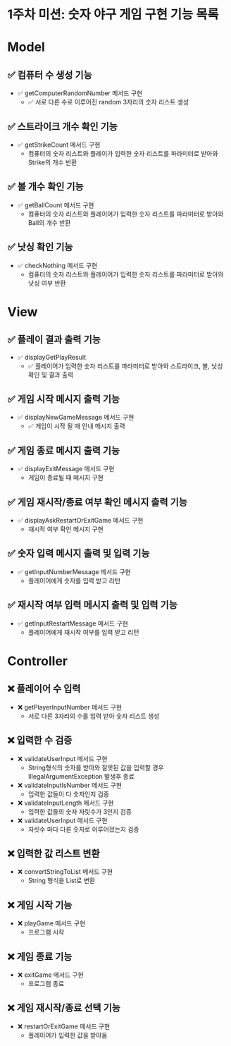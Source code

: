 # 1주차 미션: 숫자 야구 게임 구현 기능 목록

# Model

## ✅ 컴퓨터 수 생성 기능

- ✅ getComputerRandomNumber 메서드 구현
    - ✅ 서로 다른 수로 이루어진 random 3자리의 숫자 리스트 생성

## ✅ 스트라이크 개수 확인 기능

- ✅ getStrikeCount 메서드 구현
    - 컴퓨터의 숫자 리스트와 플레이가 입력한 숫자 리스트를 파라미터로 받아와 Strike의 개수 반환

## ✅ 볼 개수 확인 기능

- ✅ getBallCount 메서드 구현
    - 컴퓨터의 숫자 리스트와 플레이어가 입력한 숫자 리스트를 파라미터로 받아와 Ball의 개수 반환

## ✅ 낫싱 확인 기능

- ✅ checkNothing 메서드 구현
    - 컴퓨터의 숫자 리스트와 플레이어가 입력한 숫자 리스트를 파라미터로 받아와 낫싱 여부 반환

# View

## ✅ 플레이 결과 출력 기능

- ✅ displayGetPlayResult
    - ✅ 플레이어가 입력한 숫자 리스트를 파라미터로 받아와 스트라이크, 볼, 낫싱 확인 및 결과 출력

## ✅ 게임 시작 메시지 출력 기능

- ✅ displayNewGameMessage 메서드 구현
    - ✅ 게임이 시작 될 때 안내 메시지 출력

## ✅ 게임 종료 메시지 출력 기능

- ✅ displayExitMessage 메서드 구현
    - 게임이 종료될 때 메시지 구현

## ✅ 게임 재시작/종료 여부 확인 메시지 출력 기능

- ✅ displayAskRestartOrExitGame 메서드 구현
    - 재시작 여부 확인 메시지 구현

## ✅ 숫자 입력 메시지 출력 및 입력 기능

- ✅ getInputNumberMessage 메서드 구현
    - 플레이어에게 숫자를 입력 받고 리턴

## ✅ 재시작 여부 입력 메시지 출력 및 입력 기능

- ✅ getInputRestartMessage 메서드 구현
    - 플레이어에게 재시작 여부를 입력 받고 리턴

# Controller

## ❌ 플레이어 수 입력

- ❌ getPlayerInputNumber 메서드 구현
    - 서로 다른 3자리의 수를 입력 받아 숫자 리스트 생성

## ❌ 입력한 수 검증

- ❌ validateUserInput 메서드 구현
    - String형식의 숫자를 받아와 잘못된 값을 입력할 경우 IllegalArgumentException 발생후 종료
- ❌ validateInputIsNumber 메서드 구현
    - 입력한 값들이 다 숫자인지 검증
- ❌ validateInputLength 메서드 구현
    - 입력한 값들의 숫자 자릿수가 3인지 검증
- ❌ validateUserInput 메서드 구현
    - 자릿수 마다 다른 숫자로 이루어졌는지 검증

## ❌ 입력한 값 리스트 변환

- ❌ convertStringToList 메서드 구현
    - String 형식을 List로 변환

## ❌ 게임 시작 기능

- ❌ playGame 메서드 구현
    - 프로그램 시작

## ❌ 게임 종료 기능

- ❌ exitGame 메서드 구현
    - 프로그램 종료

## ❌ 게임 재시작/종료 선택 기능

- ❌ restartOrExitGame 메서드 구현
    - 플레이어가 입력한 값을 받아옴
